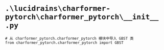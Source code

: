 # `.\lucidrains\charformer-pytorch\charformer_pytorch\__init__.py`

```
# 从 charformer_pytorch.charformer_pytorch 模块中导入 GBST 类
from charformer_pytorch.charformer_pytorch import GBST
```